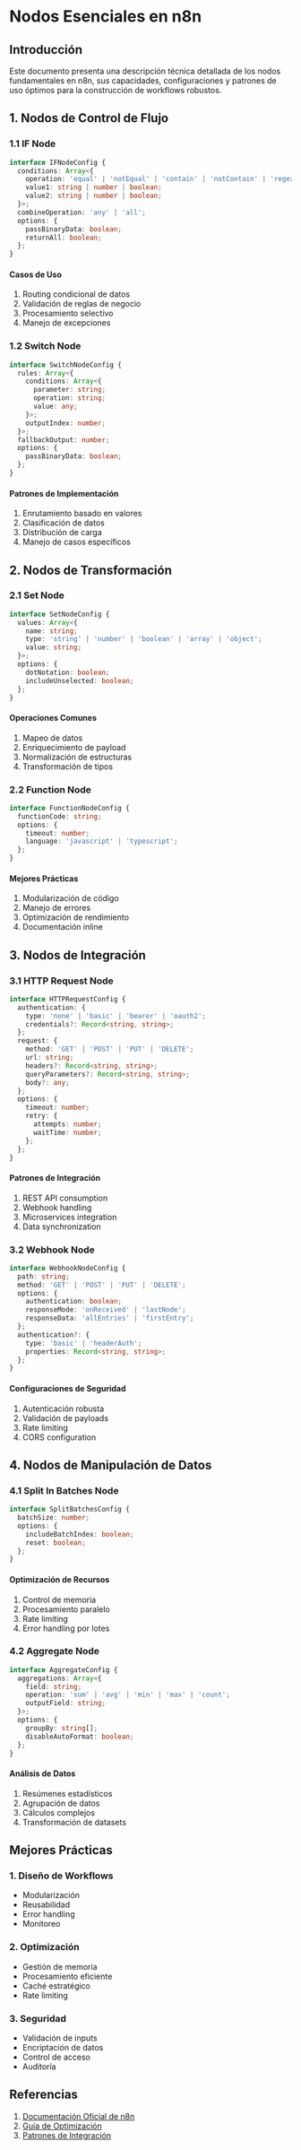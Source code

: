 # Nodos Esenciales en n8n

## Introducción

Este documento presenta una descripción técnica detallada de los nodos fundamentales en n8n, sus capacidades, configuraciones y patrones de uso óptimos para la construcción de workflows robustos.

## 1. Nodos de Control de Flujo

### 1.1 IF Node
```typescript
interface IFNodeConfig {
  conditions: Array<{
    operation: 'equal' | 'notEqual' | 'contain' | 'notContain' | 'regex';
    value1: string | number | boolean;
    value2: string | number | boolean;
  }>;
  combineOperation: 'any' | 'all';
  options: {
    passBinaryData: boolean;
    returnAll: boolean;
  };
}
```

#### Casos de Uso
1. Routing condicional de datos
2. Validación de reglas de negocio
3. Procesamiento selectivo
4. Manejo de excepciones

### 1.2 Switch Node
```typescript
interface SwitchNodeConfig {
  rules: Array<{
    conditions: Array<{
      parameter: string;
      operation: string;
      value: any;
    }>;
    outputIndex: number;
  }>;
  fallbackOutput: number;
  options: {
    passBinaryData: boolean;
  };
}
```

#### Patrones de Implementación
1. Enrutamiento basado en valores
2. Clasificación de datos
3. Distribución de carga
4. Manejo de casos específicos

## 2. Nodos de Transformación

### 2.1 Set Node
```typescript
interface SetNodeConfig {
  values: Array<{
    name: string;
    type: 'string' | 'number' | 'boolean' | 'array' | 'object';
    value: string;
  }>;
  options: {
    dotNotation: boolean;
    includeUnselected: boolean;
  };
}
```

#### Operaciones Comunes
1. Mapeo de datos
2. Enriquecimiento de payload
3. Normalización de estructuras
4. Transformación de tipos

### 2.2 Function Node
```typescript
interface FunctionNodeConfig {
  functionCode: string;
  options: {
    timeout: number;
    language: 'javascript' | 'typescript';
  };
}
```

#### Mejores Prácticas
1. Modularización de código
2. Manejo de errores
3. Optimización de rendimiento
4. Documentación inline

## 3. Nodos de Integración

### 3.1 HTTP Request Node
```typescript
interface HTTPRequestConfig {
  authentication: {
    type: 'none' | 'basic' | 'bearer' | 'oauth2';
    credentials?: Record<string, string>;
  };
  request: {
    method: 'GET' | 'POST' | 'PUT' | 'DELETE';
    url: string;
    headers?: Record<string, string>;
    queryParameters?: Record<string, string>;
    body?: any;
  };
  options: {
    timeout: number;
    retry: {
      attempts: number;
      waitTime: number;
    };
  };
}
```

#### Patrones de Integración
1. REST API consumption
2. Webhook handling
3. Microservices integration
4. Data synchronization

### 3.2 Webhook Node
```typescript
interface WebhookNodeConfig {
  path: string;
  method: 'GET' | 'POST' | 'PUT' | 'DELETE';
  options: {
    authentication: boolean;
    responseMode: 'onReceived' | 'lastNode';
    responseData: 'allEntries' | 'firstEntry';
  };
  authentication?: {
    type: 'basic' | 'headerAuth';
    properties: Record<string, string>;
  };
}
```

#### Configuraciones de Seguridad
1. Autenticación robusta
2. Validación de payloads
3. Rate limiting
4. CORS configuration

## 4. Nodos de Manipulación de Datos

### 4.1 Split In Batches Node
```typescript
interface SplitBatchesConfig {
  batchSize: number;
  options: {
    includeBatchIndex: boolean;
    reset: boolean;
  };
}
```

#### Optimización de Recursos
1. Control de memoria
2. Procesamiento paralelo
3. Rate limiting
4. Error handling por lotes

### 4.2 Aggregate Node
```typescript
interface AggregateConfig {
  aggregations: Array<{
    field: string;
    operation: 'sum' | 'avg' | 'min' | 'max' | 'count';
    outputField: string;
  }>;
  options: {
    groupBy: string[];
    disableAutoFormat: boolean;
  };
}
```

#### Análisis de Datos
1. Resúmenes estadísticos
2. Agrupación de datos
3. Cálculos complejos
4. Transformación de datasets

## Mejores Prácticas

### 1. Diseño de Workflows
- Modularización
- Reusabilidad
- Error handling
- Monitoreo

### 2. Optimización
- Gestión de memoria
- Procesamiento eficiente
- Caché estratégico
- Rate limiting

### 3. Seguridad
- Validación de inputs
- Encriptación de datos
- Control de acceso
- Auditoría

## Referencias

1. [Documentación Oficial de n8n](https://docs.n8n.io/nodes/core-nodes/)
2. [Guía de Optimización](https://docs.n8n.io/workflows/best-practices/)
3. [Patrones de Integración](https://docs.n8n.io/integrations/)
